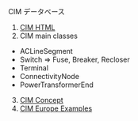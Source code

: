 
CIM データベース
1. [CIM HTML](/data/cim-html.zip)
2. CIM main classes
  - ACLineSegment
  - Switch => Fuse, Breaker, Recloser
  - Terminal
  - ConnectivityNode
  - PowerTransformerEnd
3. [CIM Concept](/data/CIM-concept.pdf)
4. [CIM Europe Examples](micro_grid-master.zip)
